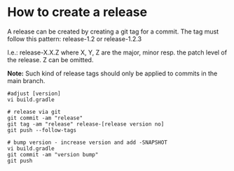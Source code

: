 # How to create a release

A release can be created by creating a git tag for a commit. The tag must follow this pattern: 
release-1.2 or release-1.2.3

I.e.: release-X.X.Z where X, Y, Z are the major, minor resp. the patch level of the release. Z can be omitted.

**Note:** Such kind of release tags should only be applied to commits in the main branch.

```
#adjust [version]
vi build.gradle

# release via git
git commit -am "release"
git tag -am "release" release-[release version no]
git push --follow-tags

# bump version - increase version and add -SNAPSHOT
vi build.gradle
git commit -am "version bump"
git push
```